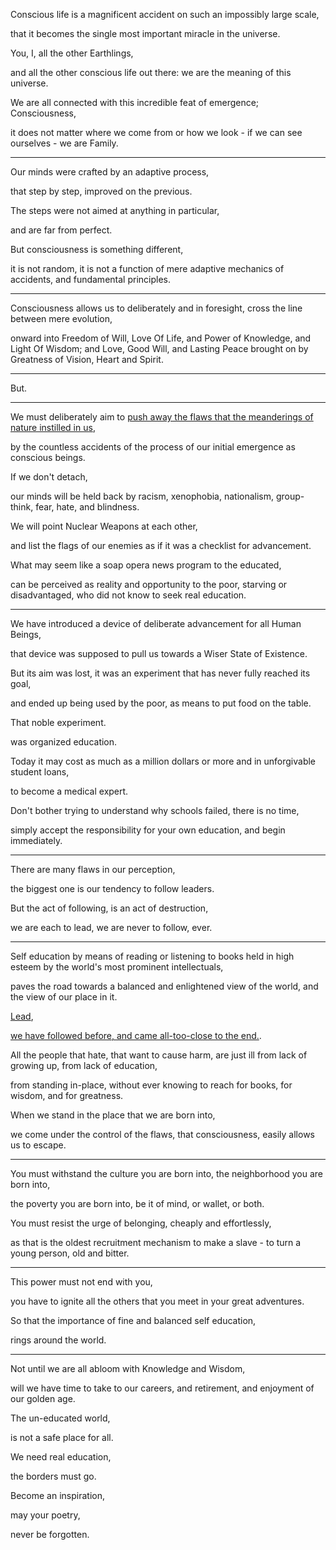 Conscious life is a magnificent accident on such an impossibly large scale,

that it becomes the single most important miracle in the universe.

You, I, all the other Earthlings,

and all the other conscious life out there: we are the meaning of this universe.

We are all connected with this incredible feat of emergence; Consciousness,

it does not matter where we come from or how we look - if we can see ourselves - we are Family.

---

Our minds were crafted by an adaptive process,

that step by step, improved on the previous.

The steps were not aimed at anything in particular,

and are far from perfect.

But consciousness is something different,

it is not random, it is not a function of mere adaptive mechanics of accidents, and fundamental principles.

---

Consciousness allows us to deliberately and in foresight, cross the line between mere evolution,

onward into Freedom of Will, Love Of Life, and Power of Knowledge, and Light Of Wisdom; and Love, Good Will, and Lasting Peace brought on by Greatness of Vision, Heart and Spirit.

---

But.

---

We must deliberately aim to [push away the flaws that the meanderings of nature instilled in us](https://en.wikipedia.org/wiki/List_of_cognitive_biases),

by the countless accidents of the process of our initial emergence as conscious beings.

If we don't detach,

our minds will be held back by racism, xenophobia, nationalism, group-think, fear, hate, and blindness.

We will point Nuclear Weapons at each other,

and list the flags of our enemies as if it was a checklist for advancement.

What may seem like a soap opera news program to the educated,

can be perceived as reality and opportunity to the poor, starving or disadvantaged, who did not know to seek real education.

---

We have introduced a device of deliberate advancement for all Human Beings,

that device was supposed to pull us towards a Wiser State of Existence.

But its aim was lost, it was an experiment that has never fully reached its goal,

and ended up being used by the poor, as means to put food on the table.

That noble experiment.

was organized education.

Today it may cost as much as a million dollars or more and in unforgivable student loans,

to become a medical expert.

Don't bother trying to understand why schools failed, there is no time,

simply accept the responsibility for your own education, and begin immediately.

---

There are many flaws in our perception,

the biggest one is our tendency to follow leaders.

But the act of following, is an act of destruction,

we are each to lead, we are never to follow, ever.

---

Self education by means of reading or listening to books held in high esteem by the world's most prominent intellectuals,

paves the road towards a balanced and enlightened view of the world, and the view of our place in it.

[Lead](https://www.youtube.com/watch?v=ljqra3BcqWM),

[we have followed before, and came all-too-close to the end.](https://www.youtube.com/watch?v=L7EmLf4Xlq0).

All the people that hate, that want to cause harm, are just ill from lack of growing up, from lack of education,

from standing in-place, without ever knowing to reach for books, for wisdom, and for greatness.

When we stand in the place that we are born into,

we come under the control of the flaws, that consciousness, easily allows us to escape.

---

You must withstand the culture you are born into, the neighborhood you are born into,

the poverty you are born into, be it of mind, or wallet, or both.

You must resist the urge of belonging, cheaply and effortlessly,

as that is the oldest recruitment mechanism to make a slave - to turn a young person, old and bitter.

---

This power must not end with you,

you have to ignite all the others that you meet in your great adventures.

So that the importance of fine and balanced self education,

rings around the world.

---

Not until we are all abloom with Knowledge and Wisdom,

will we have time to take to our careers, and retirement, and enjoyment of our golden age.

The un-educated world,

is not a safe place for all.

We need real education,

the borders must go.

Become an inspiration,

may your poetry,

never be forgotten.
